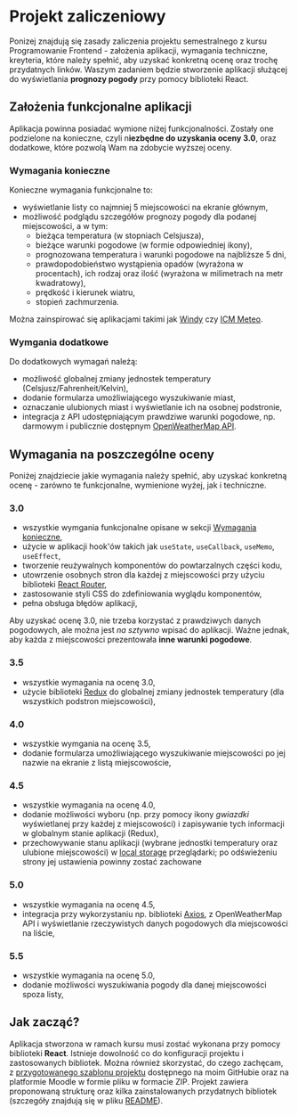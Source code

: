 # Projekt zaliczeniowy

Ponizej znajdują się zasady zaliczenia projektu semestralnego z kursu Programowanie Frontend - założenia aplikacji, wymagania techniczne, kreyteria, które należy spełnić, aby uzyskać konkretną ocenę oraz trochę przydatnych linków. Waszym zadaniem będzie stworzenie aplikacji służącej do wyświetlania **prognozy pogody** przy pomocy biblioteki React.

## Założenia funkcjonalne aplikacji

Aplikacja powinna posiadać wymione niżej funkcjonalności. Zostały one podzielone na konieczne, czyli n**iezbędne do uzyskania oceny 3.0**, oraz dodatkowe, które pozwolą Wam na zdobycie wyższej oceny. 

### Wymagania konieczne

Konieczne wymagania funkcjonalne to:

* wyświetlanie listy co najmniej 5 miejscowości na ekranie głównym,
* możliwość podglądu szczegółów prognozy pogody dla podanej miejscowości, a w tym:
  * bieżąca temperatura (w stopniach Celsjusza),
  * bieżące warunki pogodowe (w formie odpowiedniej ikony),
  * prognozowana temperatura i warunki pogodowe na najbliższe 5 dni,
  * prawdopodobieństwo wystąpienia opadów (wyrażona w procentach), ich rodzaj oraz ilość (wyrażona w milimetrach na metr kwadratowy),
  * prędkość i kierunek wiatru,
  * stopień zachmurzenia.

Można zainspirować się aplikacjami takimi jak [Windy](https://www.windy.com/) czy [ICM Meteo](https://www.meteo.pl/). 

### Wymgania dodatkowe

Do dodatkowych wymagań należą:

* możliwość globalnej zmiany jednostek temperatury (Celsjusz/Fahrenheit/Kelvin),
* dodanie formularza umożliwiającego wyszukiwanie miast,
* oznaczanie ulubionych miast i wyświetlanie ich na osobnej podstronie,
* integracja z API udostępniającym prawdziwe warunki pogodowe, np. darmowym i publicznie dostępnym [OpenWeatherMap API](https://openweathermap.org/api).

## Wymagania na poszczególne oceny

Poniżej znajdziecie jakie wymagania należy spełnić, aby uzyskać konkretną ocenę - zarówno te funkcjonalne, wymienione wyżej, jak i techniczne.

### 3.0

* wszystkie wymgania funkcjonalne opisane w sekcji [Wymagania konieczne](#wymagania-konieczne),
* użycie w aplikacji hook'ów takich jak `useState`, `useCallback`, `useMemo`, `useEffect`,
* tworzenie reużywalnych komponentów do powtarzalnych części kodu,
* utowrzenie osobnych stron dla każdej z miejscowości przy użyciu biblioteki [React Router](https://reactrouter.com/en/main),
* zastosowanie styli CSS do zdefiniowania wyglądu komponentów,
* pełna obsługa błędów aplikacji,

Aby uzyskać ocenę 3.0, nie trzeba korzystać z prawdziwych danych pogodowych, ale można jest *na sztywno* wpisać do aplikacji. Ważne jednak, aby każda z miejscowości prezentowała **inne warunki pogodowe**.

### 3.5

* wszystkie wymagania na ocenę 3.0,
* użycie biblioteki [Redux](https://react-redux.js.org/) do globalnej zmiany jednostek temperatury (dla wszystkich podstron miejscowości),

### 4.0

* wszystkie wymgania na ocenę 3.5,
* dodanie formularza umożliwiającego wyszukiwanie miejscowości po jej nazwie na ekranie z listą miejscowoście,

### 4.5

* wszystkie wymagania na ocenę 4.0,
* dodanie możliwości wyboru (np. przy pomocy ikony *gwiazdki* wyświetlanej przy każdej z miejscowości) i zapisywanie tych informacji w globalnym stanie aplikacji (Redux),
* przechowywanie stanu aplikacji (wybrane jednostki temperatury oraz ulubione miejscowości) w [local storage](https://developer.mozilla.org/en-US/docs/Web/API/Window/localStorage) przeglądarki; po odświeżeniu strony jej ustawienia powinny zostać zachowane

### 5.0

* wszystkie wymagania na ocenę 4.5,
* integracja przy wykorzystaniu np. biblioteki [Axios](https://github.com/axios/axios), z OpenWeatherMap API i wyświetlanie rzeczywistych danych pogodowych dla miejscowości na liście,

### 5.5

* wszystkie wymagania na ocenę 5.0,
* dodanie możliwości wyszukiwania pogody dla danej miejscowości spoza listy,


## Jak zacząć?

Aplikacja stworzona w ramach kursu musi zostać wykonana przy pomocy biblioteki **React**. Istnieje dowolność co do konfiguracji projektu i zastosowanych bibliotek. Można również skorzystać, do czego zachęcam, z [przygotowanego szablonu projektu](https://github.com/JakubGogola-IDENTT/dsw-frontend-autumn-2024) dostępnego na moim GitHubie oraz na platformie Moodle w formie pliku w formacie ZIP. Projekt zawiera proponowaną strukturę oraz kilka zainstalowanych przydatnych bibliotek (szczegóły znajdują się w pliku [README](https://github.com/JakubGogola-IDENTT/dsw-frontend-autumn-2024/blob/main/README.md)).
